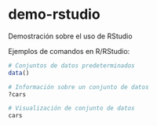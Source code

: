 # demo-rstudio
Demostración sobre el uso de RStudio

Ejemplos de comandos en R/RStudio:
```r
# Conjuntos de datos predeterminados
data()

# Información sobre un conjunto de datos
?cars

# Visualización de conjunto de datos
cars


```
